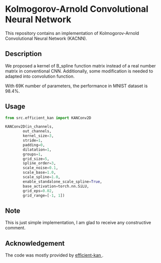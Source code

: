 # Kolmogorov-Arnold Convolutional Neural Network

This repository contains an implementation of Kolmogorov-Arnold Convolutional Neural Network (KACNN). 

## Description

We proposed a kernel of B_spline function matrix instead of a real number matrix in conventional CNN. Additionally, some modification is needed to adapted into convolution function.

With 69K number of parameters, the performance in MNIST dataset is 98.4%.


## Usage

```python
from src.efficient_kan import KANConv2D

KANConv2D(in_channels,
        out_channels,
        kernel_size=3,
        stride=1,
        padding=0, 
        dilatation=1, 
        groups=1,
        grid_size=5,
        spline_order=3,
        scale_noise=0.1,
        scale_base=1.0,
        scale_spline=1.0,
        enable_standalone_scale_spline=True,
        base_activation=torch.nn.SiLU,
        grid_eps=0.02,
        grid_range=[-1, 1])

```

## Note
This is just simple implementation, I am glad to receive any constructive comment. 


## Acknowledgement
The code was mostly provided by [efficient-kan
](https://github.com/Blealtan/efficient-kan).
